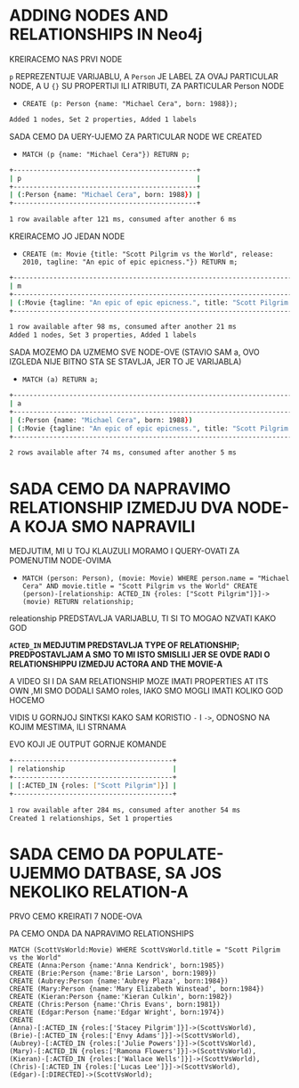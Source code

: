 # ADDING NODES AND RELATIONSHIPS IN Neo4j

KREIRACEMO NAS PRVI NODE

`p` REPREZENTUJE VARIJABLU, A `Person` JE LABEL ZA OVAJ PARTICULAR NODE, A U `{}` SU PROPERTIJI ILI ATRIBUTI, ZA PARTICULAR Person NODE

- `CREATE (p: Person {name: "Michael Cera", born: 1988});`

```zsh
Added 1 nodes, Set 2 properties, Added 1 labels
```

SADA CEMO DA UERY-UJEMO ZA PARTICULAR NODE WE CREATED

- `MATCH (p {name: "Michael Cera"}) RETURN p;`

```zsh
+----------------------------------------------+
| p                                            |
+----------------------------------------------+
| (:Person {name: "Michael Cera", born: 1988}) |
+----------------------------------------------+

1 row available after 121 ms, consumed after another 6 ms
```

KREIRACEMO JO JEDAN NODE

- `CREATE (m: Movie {title: "Scott Pilgrim vs the World", release: 2010, tagline: "An epic of epic epicness."}) RETURN m;`

```zsh
+-----------------------------------------------------------------------------------------------------+
| m                                                                                                   |
+-----------------------------------------------------------------------------------------------------+
| (:Movie {tagline: "An epic of epic epicness.", title: "Scott Pilgrim vs the World", release: 2010}) |
+-----------------------------------------------------------------------------------------------------+

1 row available after 98 ms, consumed after another 21 ms
Added 1 nodes, Set 3 properties, Added 1 labels
```

SADA MOZEMO DA UZMEMO SVE NODE-OVE (STAVIO SAM a, OVO IZGLEDA NIJE BITNO STA SE STAVLJA, JER TO JE VARIJABLA)

- `MATCH (a) RETURN a;`

```zsh
+-----------------------------------------------------------------------------------------------------+
| a                                                                                                   |
+-----------------------------------------------------------------------------------------------------+
| (:Person {name: "Michael Cera", born: 1988})                                                        |
| (:Movie {tagline: "An epic of epic epicness.", title: "Scott Pilgrim vs the World", release: 2010}) |
+-----------------------------------------------------------------------------------------------------+

2 rows available after 74 ms, consumed after another 5 ms
```

# SADA CEMO DA NAPRAVIMO RELATIONSHIP IZMEDJU DVA NODE-A KOJA SMO NAPRAVILI

MEDJUTIM, MI U TOJ KLAUZULI MORAMO I QUERY-OVATI ZA POMENUTIM NODE-OVIMA

- `MATCH (person: Person), (movie: Movie) WHERE person.name = "Michael Cera" AND movie.title = "Scott Pilgrim vs the World" CREATE (person)-[relationship: ACTED_IN {roles: ["Scott Pilgrim"]}]->(movie) RETURN relationship;`

releationship PREDSTAVLJA VARIJABLU, TI SI TO MOGAO NZVATI KAKO GOD

**`ACTED_IN` MEDJUTIM PREDSTAVLJA TYPE OF RELATIONSHIP; PREDPOSTAVLJAM A SMO TO MI ISTO SMISLILI JER SE OVDE RADI O RELATIONSHIPPU IZMEDJU ACTORA AND THE MOVIE-A**

A VIDEO SI I DA SAM RELATIONSHIP MOZE IMATI PROPERTIES AT ITS OWN ,MI SMO DODALI SAMO roles, IAKO SMO MOGLI IMATI KOLIKO GOD HOCEMO

VIDIS U GORNJOJ SINTKSI KAKO SAM KORISTIO `-` I `->`, ODNOSNO NA KOJIM MESTIMA, ILI STRNAMA

EVO KOJI JE OUTPUT GORNJE KOMANDE

```zsh
+----------------------------------------+
| relationship                           |
+----------------------------------------+
| [:ACTED_IN {roles: ["Scott Pilgrim"]}] |
+----------------------------------------+

1 row available after 284 ms, consumed after another 54 ms
Created 1 relationships, Set 1 properties
```

# SADA CEMO DA POPULATE-UJEMMO DATBASE, SA JOS NEKOLIKO RELATION-A

PRVO CEMO KREIRATI 7 NODE-OVA

PA CEMO ONDA DA NAPRAVIMO RELATIONSHIPS

```cypher
MATCH (ScottVsWorld:Movie) WHERE ScottVsWorld.title = "Scott Pilgrim vs the World"
CREATE (Anna:Person {name:'Anna Kendrick', born:1985})
CREATE (Brie:Person {name:'Brie Larson', born:1989})
CREATE (Aubrey:Person {name:'Aubrey Plaza', born:1984})
CREATE (Mary:Person {name:'Mary Elizabeth Winstead', born:1984})
CREATE (Kieran:Person {name:'Kieran Culkin', born:1982})
CREATE (Chris:Person {name:'Chris Evans', born:1981})
CREATE (Edgar:Person {name:'Edgar Wright', born:1974})
CREATE
(Anna)-[:ACTED_IN {roles:['Stacey Pilgrim']}]->(ScottVsWorld),
(Brie)-[:ACTED_IN {roles:['Envy Adams']}]->(ScottVsWorld),
(Aubrey)-[:ACTED_IN {roles:['Julie Powers']}]->(ScottVsWorld),
(Mary)-[:ACTED_IN {roles:['Ramona Flowers']}]->(ScottVsWorld),
(Kieran)-[:ACTED_IN {roles:['Wallace Wells']}]->(ScottVsWorld),
(Chris)-[:ACTED_IN {roles:['Lucas Lee']}]->(ScottVsWorld),
(Edgar)-[:DIRECTED]->(ScottVsWorld);
```


